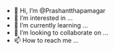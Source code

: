 - 👋 Hi, I’m @Prashantthapamagar
- 👀 I’m interested in ...
- 🌱 I’m currently learning ...
- 💞️ I’m looking to collaborate on ...
- 📫 How to reach me ...

<!---
Prashantthapamagar/Prashantthapamagar is a ✨ special ✨ repository because its `README.md` (this file) appears on your GitHub profile.
You can click the Preview link to take a look at your changes.
--->
